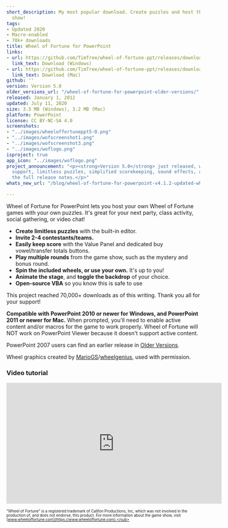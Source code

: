 ```yaml
---
short_description: My most popular download. Create puzzles and host the popular game
  show!
tags:
- Updated 2020
- Macro-enabled
- 70k+ downloads
title: Wheel of Fortune for PowerPoint
links:
- url: https://github.com/TimTree/wheel-of-fortune-ppt/releases/download/v5.0/WheelofFortune5.0.pptm
  link_text: Download (Windows)
- url: https://github.com/TimTree/wheel-of-fortune-ppt/releases/download/v5.0/WheelofFortuneMac5.0.zip
  link_text: Download (Mac)
github: ''
version: Version 5.0
older_versions_url: "/wheel-of-fortune-for-powerpoint-older-versions/"
released: January 1, 2012
updated: July 11, 2020
size: 3.5 MB (Windows), 3.2 MB (Mac)
platform: PowerPoint
license: CC BY-NC-SA 4.0
screenshots:
- "../images/wheeloffortuneppt5-0.png"
- "../images/wofscreenshot1.png"
- "../images/wofscreenshot3.png"
- "../images/woflogo.png"
isproject: true
app_icon: "../images/woflogo.png"
project_announcement: "<p><strong>Version 5.0</strong> just released, with 4-player
  support, limitless puzzles, simplified scorekeeping, sound effects, and more! Read
  the full release notes.</p>"
whats_new_url: "/blog/wheel-of-fortune-for-powerpoint-v4.1.2-updated-wheel-values/"

---
```

Wheel of Fortune for PowerPoint lets you host your own Wheel of Fortune games with your own puzzles. It's great for your next party, class activity, social gathering, or video chat!

* **Create limitless puzzles** with the built-in editor.
* **Invite 2-4 contestants/teams.**
* **Easily keep score** with the Value Panel and dedicated buy vowel/transfer totals buttons.
* **Play multiple rounds** from the game show, such as the mystery and bonus round.
* **Spin the included wheels, or use your own.** It's up to you!
* **Animate the stage**, and **toggle the backdrop** of your choice.
* **Open-source VBA** so you know this is safe to use

This project reached 70,000+ downloads as of this writing. Thank you all for your support!

**Compatible with PowerPoint 2010 or newer for Windows, and PowerPoint 2011 or newer for Mac.** When prompted, you'll need to enable active content and/or macros for the game to work properly. Wheel of Fortune will NOT work on PowerPoint Viewer because it doesn't support active content.

PowerPoint 2007 users can find an earlier release in [Older Versions](/wheel-of-fortune-for-powerpoint-older-versions/).

Wheel graphics created by [MarioGS](https://buyavowel.boards.net/thread/6608/all-wheel-wedges)/[wheelgenius](https://www.deviantart.com/wheelgenius), used with permission.

### Video tutorial

<div class="videoWrapper"> <iframe title="Wheel of Fortune for PowerPoint video tutorial" allowfullscreen="" frameborder="0" height="315" src="https://www.youtube.com/embed/QVPlyuG7L7s" width="560"></iframe> </div>

<sup><sub>"Wheel of Fortune" is a registered trademark of Califon Productions, Inc, which was not involved in the production of, and does not endorse, this product. For more information about the game show, visit [www.wheeloffortune.com](https://www.wheeloffortune.com).</sub></sup>